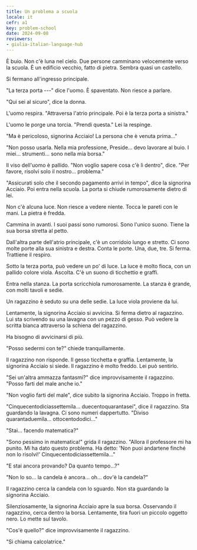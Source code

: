 ```yaml
---
title: Un problema a scuola
locale: it
cefr: a1
key: problem-school
date: 2024-09-08
reviewers:
- giulia-italian-language-hub
---
```


È buio. Non c'è luna nel cielo. Due persone camminano velocemente verso la scuola. È un edificio vecchio, fatto di pietra. Sembra quasi un castello.

Si fermano all'ingresso principale.

"La terza porta ---" dice l'uomo. È spaventato. Non riesce a parlare.

"Qui sei al sicuro", dice la donna.

L'uomo respira. "Attraversa l'atrio principale. Poi è la terza porta a sinistra."

L'uomo le porge una torcia. "Prendi questa." Lei la respinge.

"Ma è pericoloso, signorina Acciaio! La persona che è venuta prima..."

"Non posso usarla. Nella mia professione, Preside... devo lavorare al buio. I miei... strumenti... sono nella mia borsa."

Il viso dell'uomo è pallido. "Non voglio sapere cosa c'è lì dentro", dice. "Per favore, risolvi solo il nostro... problema."

"Assicurati solo che il secondo pagamento arrivi in tempo", dice la signorina Acciaio. Poi entra nella scuola. La porta si chiude rumorosamente dietro di lei.

Non c'è alcuna luce. Non riesce a vedere niente. Tocca le pareti con le mani. La pietra è fredda.

Cammina in avanti. I suoi passi sono rumorosi. Sono l'unico suono. Tiene la sua borsa stretta al petto.

Dall'altra parte dell'atrio principale, c'è un corridoio lungo e stretto. Ci sono molte porte alla sua sinistra e destra. Conta le porte. Una, due, tre. Si ferma. Trattiene il respiro.

Sotto la terza porta, può vedere un po' di luce. La luce è molto fioca, con un pallido colore viola. Ascolta. C'è un suono di ticchettio e graffi.

Entra nella stanza. La porta scricchiola rumorosamente. La stanza è grande, con molti tavoli e sedie.

Un ragazzino è seduto su una delle sedie. La luce viola proviene da lui.

Lentamente, la signorina Acciaio si avvicina. Si ferma dietro al ragazzino. Lui sta scrivendo su una lavagna con un pezzo di gesso. Può vedere la scritta bianca attraverso la schiena del ragazzino.

Ha bisogno di avvicinarsi di più.

"Posso sedermi con te?" chiede tranquillamente.

Il ragazzino non risponde. Il gesso ticchetta e graffia. Lentamente, la signorina Acciaio si siede. Il ragazzino è molto freddo. Lei può sentirlo.

"Sei un'altra ammazza fantasmi?" dice improvvisamente il ragazzino. "Posso farti del male anche io."

"Non voglio farti del male", dice subito la signorina Acciaio. Troppo in fretta.

"Cinquecentodiciassettemila... duecentoquarantasei", dice il ragazzino. Sta guardando la lavagna. Ci sono numeri dappertutto. "Diviso quarantaduemila... ottocentododici..."

"Stai... facendo matematica?"

"Sono pessimo in matematica!" grida il ragazzino. "Allora il professore mi ha punito. Mi ha dato questo problema. Ha detto: 'Non puoi andartene finché non lo risolvi!' Cinquecentodiciassettemila..."

"E stai ancora provando? Da quanto tempo...?"

"Non lo so... la candela è ancora... oh... dov'è la candela?"

Il ragazzino cerca la candela con lo sguardo. Non sta guardando la signorina Acciaio.

Silenziosamente, la signorina Acciaio apre la sua borsa. Osservando il ragazzino, cerca dentro la borsa. Lentamente, tira fuori un piccolo oggetto nero. Lo mette sul tavolo.

"Cos'è quello?" dice improvvisamente il ragazzino.

"Si chiama calcolatrice."